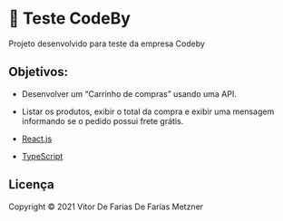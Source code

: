 # 🚀 Teste CodeBy

Projeto desenvolvido para teste da empresa Codeby
## Objetivos:

- Desenvolver um “Carrinho de compras” usando uma API.
- Listar os produtos, exibir o total da compra e exibir uma mensagem informando se o pedido possui frete grátis.

- [React.js](https://pt-br.reactjs.org)
- [TypeScript](https://www.typescriptlang.org/)
## Licença
Copyright © 2021 Vitor De Farias De Farias Metzner 

